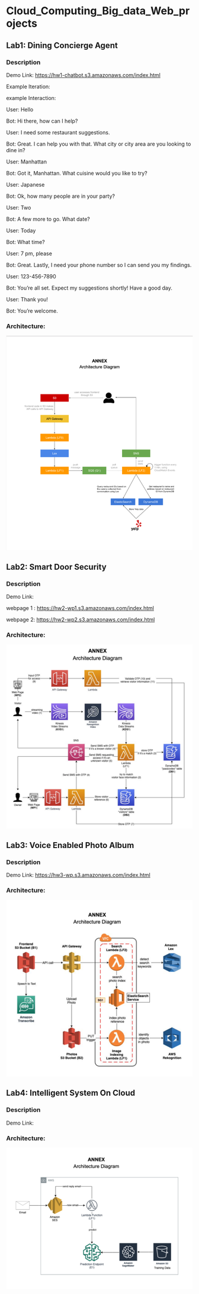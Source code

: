 # Cloud_Computing_Big_data_Web_projects

## Lab1: Dining Concierge Agent
### Description
Demo Link: https://hw1-chatbot.s3.amazonaws.com/index.html

Example Iteration:

example Interaction:

User: Hello

Bot: Hi there, how can I help?

User: I need some restaurant suggestions.

Bot: Great. I can help you with that. What city or city area are you looking to dine in?

User: Manhattan

Bot: Got it, Manhattan. What cuisine would you like to try?

User: Japanese

Bot: Ok, how many people are in your party?

User: Two

Bot: A few more to go. What date?

User: Today

Bot: What time?

User: 7 pm, please

Bot: Great. Lastly, I need your phone number so I can send you my findings.

User: 123-456-7890

Bot: You’re all set. Expect my suggestions shortly! Have a good day.

User: Thank you!

Bot: You’re welcome.


### Architecture:
![alt text](architecture/lab1.png)


## Lab2: Smart Door Security
### Description
Demo Link: 

webpage 1 : https://hw2-wp1.s3.amazonaws.com/index.html

webpage 2:  https://hw2-wp2.s3.amazonaws.com/index.html



### Architecture:
![alt text](architecture/lab2.png)







## Lab3: Voice Enabled Photo Album
### Description
Demo Link: https://hw3-wp.s3.amazonaws.com/index.html

### Architecture:
![alt text](architecture/lab3.png)







## Lab4: Intelligent System On Cloud
### Description
Demo Link:  


### Architecture:
![alt text](architecture/lab4.png)
